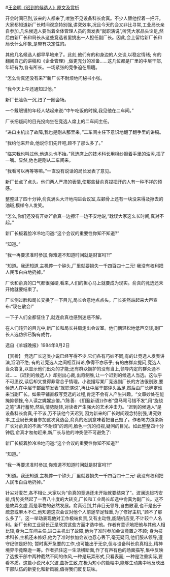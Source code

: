 #[王金明《迟到的候选人》原文及赏析](https://www.vrrw.net/wx/15234.html)

开会时间已到,该来的人都来了,唯独不见设备科长俞真。不少人替他捏着一把汗。大家都知道新厂长时间观念特别强,讲究效率,况且今天的会又非比寻常,工业局长亲自参加,几名候选人要当着全体管理人员的面发表“就职演说”,听凭大家品头论足,然后由新厂长和局长从这些竞选者里挑出一人担任副厂长。因此,会上留给新厂长和局长什么印象,是带有决定性的。

其他几名候选人都早早地来了。此刻,他们有的和身边的人交谈,以稳定情绪; 有的翻阅自己的讲稿和《企业管理》,做更充分的准备……这几位都是厂里的中层干部,年轻有为,各有所长。一场紧张的竞争迫在眉睫。

“怎么俞真还没有来?”新厂长不耐烦地问秘书小张。

“我今天上午还通知过他。”

新厂长脸色一沉,扫了一圈会场。

一个戴眼镜的年轻人站起来说:“中午吃饭的时候,我见他在二车间。”

厂长把疑问的目光投向坐在竞选人席上的二车间主任。

“进口主机出了故障,我也是刚从那里来。”二车间主任下意识地翻了翻手里的讲稿。

“我约他来开会,他说你们先开吧,顾不了那么多了。”

“临来我也叫过他,他连头也不抬。”竞选席上的技术科长用棉纱擦着手里的油污,插了一嘴。显然,他也是刚从二车间来。

“我看可以再等等嘛。”一直没有说话的局长发表了意见。

新厂长点了点头。他们两人严肃的表情,使那些替俞真捏把汗的人有一种不祥的预感。

整整过了四十分钟,俞真满头大汗地闯进会议室,左颧骨上还有一块没来得及擦去的油斑,模样令人发笑。

“怎么,你们还没有开始?”俞真一边擦汗一边不安地说,“耽误大家这么长时间,真对不起。”

新厂长板着脸冷冷地问道:“这个会议的重要性你知不知道?”

“知道。”

“我一再要求准时参加,你难道不知道时间就是财富吗?!”

“知道。我还知道,主机停一个钟头,厂里就要损失一千四百四十二元! 我没有权利把人民币白白地扔掉。”

厂长和俞真的口气都很强硬,看来,人们的担心马上就要成为现实。俞真的竞选还未开始就要结束了。

厂长侧过脸和局长交换了一下目光,局长会意地点点头。厂长突然站起来大声宣布:“现在散会!”

一下子人们全都怔住了,就连俞真也感到迷惑不解。

在人们诧异的目光中,新厂长和局长并肩走出会议室。他们俩轻松地低声交谈,副厂长人选仿佛已胸有成竹。

选自《羊城晚报》1984年8月2日



【赏析】 竞选厂长这类小说已经写得不少,它们各有巧妙不同,有的让竞选人发表讲演,滔滔不绝; 有的让竞选人之间相互辩论,争得不亦乐乎; 有的由群众提问,竞选人当众答复,以显示他们出众的才能;还有群众拥护的没有当上,领导内定的群众通不过……《迟到的候选人》却别出心裁,出奇制胜,让一个迟到的候选人当选。这似乎不可思议,读后却又觉得非常合乎情理。小说描写某厂竞选副厂长的方法很别致,要候选人在中层干部面前发表“就职演说”,再让中层干部评头品足,然后由厂长确定谁来当副厂长。如果平铺直叙写竞选的过程,肯定不会有人产生兴趣。“文章妙处在能掩抑顿挫,令人读之娓娓忘倦。”(陈善: 《扪虱新语》)作者“盘马弯弓惜不发”,用“旋绕之笔”进行蓄势,然后,情势陡转,对读者产生强大的艺术冲击力。“迟到的候选人”是设备科长俞真,千不该,万不该他今天迟到,因为新来的厂长时间观念特别强,讲究效率,工业局长亲自参加这次竞选会,俞真的迟到意味着把自己毁了。作者竭力渲染新厂长对俞真的不满:“不耐烦”的询问,脸色一沉的扫视,疑问的目光。如此整整四十分钟后,俞真才匆匆赶来,新厂长与他的冲突便不可避免了:

新厂长板着脸冷冷地问道:“这个会议的重要性你知不知道?”

“知道。”

“我一再要求准时参加,你难道不知道时间就是财富吗?!”

“知道。我还知道,主机停一个钟头,厂里就要损失一千四百四十二元! 我没有权利把人民币白白地扔掉。”

针尖对麦芒,各不相让,大家以为“俞真的竞选还未开始就要结束了”。波澜迭起巧安排,情势突然起了一百八十度的大转变,厂长和工业局长却选中俞真为副厂长。这不是故弄玄虚,而是事物的必然发展。俞真迟到,并非目无领导,自由散漫,也不是出于疏忽或麻木不仁,他知道这次会议对他个人前途举足轻重,为了修好主机,“顾不了那么多了”。这一举动表现他对工作极端负责,又有主动性,能随机应变,不计较个人名利。新厂长和工业局长正是欣赏这些方面才选中他。作者有意识地把他与其他人相比较,身为二车间主任,进口主机出了故障,他为了准时参加会议竟置之不顾; 身为技术科长,主机还未修好,他为了准时参加会议也忍心丢下,毫无疑问,他们服从领导,遵守纪律是好的; 暂时离开急要的工作,也可能出于无奈,但与设备科长俞真相比,精神境界毕竟略逊一筹。作者抓住这一生活横断面,作了有声有色的场面描写,集中反映了选拔干部中两种截然不同的作风,一种是玩弄形式,只看表面; 一种是注重实际,要看本质。这篇小说尺水兴波,曲折生致,在极为短小的篇幅中,能够生动集中地反映出干部队伍的新变化和新风貌,值得我们反复玩味。


